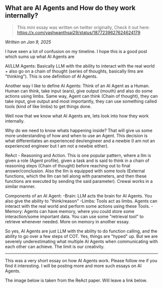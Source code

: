 ## What are AI Agents and How do they work internally?
> This mini essay was written on twitter originally, Check it out here: https://x.com/yashwanthsai29/status/1877239627624624179

*Written on Jan 9, 2025*

I have seen a lot of confusion on my timeline. I hope this is a good post which sums up what AI Agents are

AI/LLM Agents: Basically LLM with the ability to interact with the real world + also go on a chain of thought (series of thoughts, basically llms are "thinking"). This is one definition of AI Agents. 

Another way I like to define AI Agents: Think of an AI Agent as a Human. 
Human can think, take input (ears), give output (mouth) and also do some actions using limbs. Same way, Agent can think (Chain of thought), they can take input, give output and most importantly, they can use something called tools (kind of like limbs) to get things done. 

Well now that we know what AI Agents are, lets look into how they work internally. 

Why do we need to know whats happening inside? That will give us some more understanding of how and when to use an Agent. This decision is what differentiates an experienced dev/engineer and a newbie (I am not an experienced engineer but I am not a newbie either).

ReAct - Reasoning and Action. This is one popular pattern, where a llm is given a role (Agent profile), given a task and is said to think in a chain of reasoning steps (Chain of thought) before reaching out to final answer/conclusion. Also the llm is equipped with some tools (External functions, which the llm can tell along with parameters, and then these functions are executed by sending the said parameter). Crewai works in a similar manner.

Components of an AI Agent:
-Brain: LLM acts the brain for AI Agents. You also give the ability to "think/reason"
-Limbs: Tools act as limbs. Agents can interact with the real world and perform some actions using these Tools. 
-Memory: Agents can have memory, where you could store some interaction/some important data. You can use some "retrieval tool" to retrieve whenever needed. More on memory in another essay.

So yes, AI Agents are just LLM with the ability to do function calling, and the ability to go over a few steps of COT. 
Yes, things are "hyped" up. But we are severely underestimating what multiple AI Agents when communicating with each other can achieve. The limit is our creativity.

-----------------------------------------------

This was a very short essay on how AI Agents work. Please follow me if you find it interesting. I will be posting more and more such essays on AI Agents.

The image below is taken from the ReAct paper. Will leave a link below.